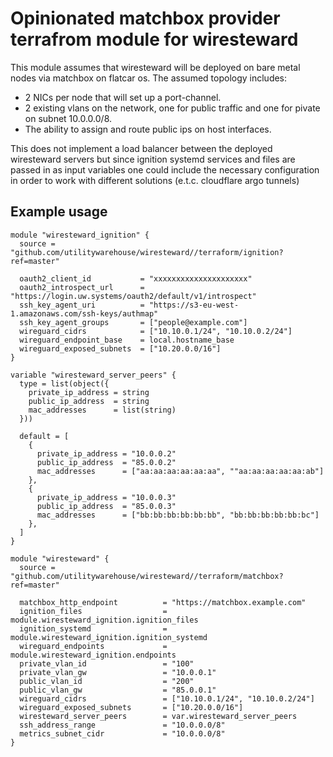 # Opinionated matchbox provider terrafrom module for wiresteward

This module assumes that wiresteward will be deployed on bare metal nodes via
matchbox on flatcar os.
The assumed topology includes:
- 2 NICs per node that will set up a port-channel.
- 2 existing vlans on the network, one for public traffic and one for pivate on
  subnet 10.0.0.0/8.
- The ability to assign and route public ips on host interfaces.

This does not implement a load balancer between the deployed wiresteward servers
but since ignition systemd services and files are passed in as input variables
one could include the necessary configuration in order to work with different
solutions (e.t.c. cloudflare argo tunnels)

## Example usage

```
module "wiresteward_ignition" {
  source = "github.com/utilitywarehouse/wiresteward//terraform/ignition?ref=master"

  oauth2_client_id           = "xxxxxxxxxxxxxxxxxxxxx"
  oauth2_introspect_url      = "https://login.uw.systems/oauth2/default/v1/introspect"
  ssh_key_agent_uri          = "https://s3-eu-west-1.amazonaws.com/ssh-keys/authmap"
  ssh_key_agent_groups       = ["people@example.com"]
  wireguard_cidrs            = ["10.10.0.1/24", "10.10.0.2/24"]
  wireguard_endpoint_base    = local.hostname_base
  wireguard_exposed_subnets  = ["10.20.0.0/16"]
}

variable "wiresteward_server_peers" {
  type = list(object({
    private_ip_address = string
    public_ip_address  = string
    mac_addresses      = list(string)
  }))

  default = [
    {
      private_ip_address = "10.0.0.2"
      public_ip_address  = "85.0.0.2"
      mac_addresses      = ["aa:aa:aa:aa:aa:aa", ""aa:aa:aa:aa:aa:ab"]
    },
    {
      private_ip_address = "10.0.0.3"
      public_ip_address  = "85.0.0.3"
      mac_addresses      = ["bb:bb:bb:bb:bb:bb", "bb:bb:bb:bb:bb:bc"]
    },
  ]
}

module "wiresteward" {
  source = "github.com/utilitywarehouse/wiresteward//terraform/matchbox?ref=master"

  matchbox_http_endpoint          = "https://matchbox.example.com"
  ignition_files                  = module.wiresteward_ignition.ignition_files
  ignition_systemd                = module.wiresteward_ignition.ignition_systemd
  wireguard_endpoints             = module.wiresteward_ignition.endpoints
  private_vlan_id                 = "100"
  private_vlan_gw                 = "10.0.0.1"
  public_vlan_id                  = "200"
  public_vlan_gw                  = "85.0.0.1"
  wireguard_cidrs                 = ["10.10.0.1/24", "10.10.0.2/24"]
  wireguard_exposed_subnets       = ["10.20.0.0/16"]
  wiresteward_server_peers        = var.wiresteward_server_peers
  ssh_address_range               = "10.0.0.0/8"
  metrics_subnet_cidr             = "10.0.0.0/8"
}
```
